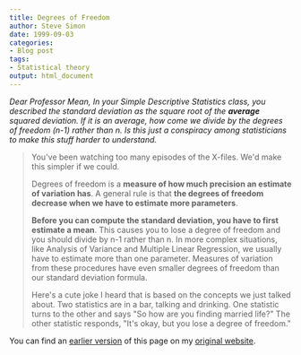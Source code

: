 ```yaml
---
title: Degrees of Freedom
author: Steve Simon
date: 1999-09-03
categories:
- Blog post
tags:
- Statistical theory
output: html_document
---
```

*Dear Professor Mean, In your Simple Descriptive Statistics class, you
described the standard deviation as the square root of the **average**
squared deviation. If it is an average, how come we divide by the
degrees of freedom (n-1) rather than n. Is this just a conspiracy among
statisticians to make this stuff harder to understand.*

> You've been watching too many episodes of the X-files. We'd make
> this simpler if we could.
>
> Degrees of freedom is a **measure of how much precision an estimate of
> variation has**. A general rule is that **the degrees of freedom
> decrease when we have to estimate more parameters**.
>
> **Before you can compute the standard deviation, you have to first
> estimate a mean**. This causes you to lose a degree of freedom and you
> should divide by n-1 rather than n. In more complex situations, like
> Analysis of Variance and Multiple Linear Regression, we usually have
> to estimate more than one parameter. Measures of variation from these
> procedures have even smaller degrees of freedom than our standard
> deviation formula.
>
> Here's a cute joke I heard that is based on the concepts we just
> talked about. Two statistics are in a bar, talking and drinking. One
> statistic turns to the other and says "So how are you finding married
> life?" The other statistic responds, "It's okay, but you lose a
> degree of freedom."

You can find an [earlier version][sim1] of this page on my [original website][sim2].

[sim1]: http://www.pmean.com/99/df.html
[sim2]: http://www.pmean.com/original_site.html
